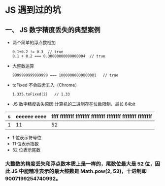 # JS 遇到过的坑

## 一、 JS 数字精度丢失的典型案例

- 两个简单的浮点数相加

  ```
  0.1+0.2 != 0.3  // true
  0.1 + 0.2 === 0.30000000000000004  // true
  ```

- 大整数运算

  ```
  9999999999999999 === 10000000000000001   // true
  ```

- toFixed 不会四舍五入（Chrome）

  ```
  1.335.toFixed(2)   // 1.33
  ```

- JS 数字精度丢失原因
  计算机的二进制存在位数限制，最长 64bit

| s   | eeeeee eeee | ffff ffffffff ffffffff ffffffff ffffffff ffffffff ffffffff |
| --- | ----------- | ---------------------------------------------------------- |
| 1   | 11          | 52                                                         |

- 1 位表示符号位
- 11 位表示指数
- 52 位表示尾数

### 大整数的精度丢失和浮点数本质上是一样的，尾数位最大是 52 位，因此 JS 中能精准表示的最大整数是 Math.pow(2, 53)，十进制即 9007199254740992。

